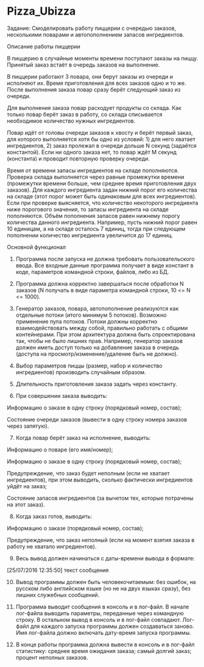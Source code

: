# Pizza_Ubizza

Задание:
Смоделировать работу пиццерии с очередью заказов, несколькими поварами и автопополнением запасов ингредиентов.



Описание работы пиццерии

В пиццерию в случайные моменты времени поступают заказы на пиццу. Принятый заказ встаёт в очередь заказов на выполнение. 

В пиццерии работают 3 повара, они берут заказы из очереди и исполняют их. Время приготовления для всех заказов одно и то же. После выполнения заказа повар сразу берёт следующий заказ из очереди.

Для выполнения заказа повар расходует продукты со склада. Как только повар берёт заказ в работу, со склада списывается необходимое количество нужных ингредиентов. 

Повар идёт от головы очереди заказов к хвосту и берёт первый заказ, для которого выполняется хотя бы одно из условий: 1) для него хватает ингредиентов, 2) заказ пролежал в очереди дольше N секунд (задаётся константой). 
Если ни одного заказа нет, то повар ждёт M секунд (константа) и проводит повторную проверку очереди.

Время от времени запасы ингредиентов на складе пополняются. Проверка склада выполняется через равные промежутки времени (промежутки времени больше, чем среднее время приготовления двух заказов). 
Для каждого ингредиента задан нижний порог его количества на складе (этот порог может быть одинаковым для всех ингредиентов). Если при проверке выясняется, что количество некоторого ингредиента ниже порогового значения, то запасы ингредиента на складе пополняются. 
Объём пополнения запасов равен нижнему порогу количества данного ингредиента. Например, пусть нижний порог равен 10 единицам, а на складе осталось 7 единиц, тогда при следующем пополнении количество ингредиента увеличится до 17 единиц.



Основной функционал


1. Программа после запуска не должна требовать пользовательского ввода. Все входные данные программа получает в виде констант в коде, параметров командной строки, файлов, либо из БД.

2. Программа должна корректно завершаться после обработки N заказов (N получать в виде параметра командной строки, 10 <= N <= 1000).

3. Генератор заказов, повара, автопополнение реализуются как отдельные потоки (итого минимум 5 потоков). 
Возможно применение пула потоков. Потоки должны корректно взаимодействовать между собой, правильно работать с общими контейнерами. 
При этом архитектура должна быть спроектирована так, чтобы не было лишних прав. Например, генератор заказов должен иметь доступ только на добавление заказа в очередь (доступа на просмотр/изменение/удаление быть не должно).

4. Выбор параметров пиццы (размер, набор и количество ингредиентов) производить случайным образом.

5. Длительность приготовления заказа  задать через константу.

6. При совершении заказа выводить:

Информацию о заказе в одну строку (порядковый номер, состав);

Состояние очереди заказов (вывести в одну строку номера заказов через запятую).

7. Когда повар берёт заказ на исполнение, выводить:

Информацию о поваре (его имя/номер);

Информацию о заказе в одну строку (порядковый номер, состав);

Предупреждение, что заказ будет неполным (если не хватает ингредиентов), при этом выводить, сколько фактически ингредиентов уйдёт на заказ;

Состояние запасов ингредиентов (за вычетом тех, которые потрачены на этот заказ).


8. Когда заказ готов, выводить:

Информацию о заказе (порядковый номер, состав);

Предупреждение, что заказ неполный (если на момент взятия заказа в работу не хватало ингредиентов).



9. Весь вывод должен начинаться с даты-времени вывода в формате:

[25/07/2016 12:35:50] текст сообщения



10. Вывод программы должен быть человекочитаемым: без ошибок, на русском либо английском языке (но не на двух языках сразу), без лишних служебных сообщений.



11. Программа выводит сообщения в консоль и в лог-файл. В начале лог-файла выводить параметры, переданные через командную строку. В остальном вывод в консоль и в лог-файл совпадают. 
Лог-файл для каждого запуска программы должен создаваться заново. Имя лог-файла должно включать дату-время запуска программы.

12. В конце работы программа должна вывести в консоль и в лог-файл статистику: среднее время ожидания заказа; самый долгий заказ; процент неполных заказов.
